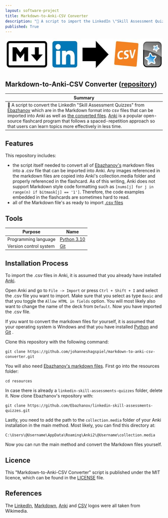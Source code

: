 ```yaml
---
layout: software-project
title: Markdown-to-Anki-CSV Converter
description: "💱 A script to import the LinkedIn \"Skill Assessment Quizzes\" into Anki"
published: True
---
```


<img src= "/assets/software-project/markdown-to-anki-csv-converter/markdown-to-anki-csv-converter_logo.JPG" alt="<Markdown-to-Anki-CSV Converter Logo" width="534" height="100">

## Markdown-to-Anki-CSV Converter ([repository](https://github.com/johanneshagspiel/markdown-to-anki-csv-converter))

| Summary  |
| -------------------------------------------------- |
| 💱 A script to convert the LinkedIn "Skill Assessment Quizzes" from [Ebazhanov](https://github.com/Ebazhanov/linkedin-skill-assessments-quizzes) which are in the Markdown format into csv files that can be imported into Anki as well as [the converted files](https://github.com/johanneshagspiel/markdown-to-anki-csv-converter/tree/main/resources/csv_files). [Anki](https://apps.ankiweb.net/) is a popular open-source flashcard program that follows a spaced-repetition approach so that users can learn topics more effectively in less time.|

## Features

This repository includes:

- the script itself needed to convert all of [Ebazhanov's](https://github.com/Ebazhanov/linkedin-skill-assessments-quizzes) markdown files into a .csv file that can be imported into Anki. Any images referenced in the markdown files are copied into Anki's collection.media folder and properly referenced in the flashcard. As of this writing, Anki does not support Markdown style code formatting such as `[nums[j] for j in range(n) if bitmask[j] == '1']`. Therefore, the code examples embedded in the flashcards are sometimes hard to read.
- all of the Markdown file's as ready to import [.csv files](https://github.com/johanneshagspiel/markdown-to-anki-csv-converter/tree/main/resources/csv_files)

## Tools

| Purpose                | Name                                                         |
|------------------------|--------------------------------------------------------------|
| Programming language   | [Python 3.10](https://www.python.org/)                       |
| Version control system | [Git](https://git-scm.com/)                                  |

## Installation Process

To import the .csv files in Anki, it is assumed that you already have installed [Anki](https://apps.ankiweb.net/). 

Open Anki and go to  `File -> Import` or press `Ctrl + Shift + I` and select the .csv file you want to import. Make sure that you select as type `Basic` and that you toggle the `Allow HTML in fields` option. You will most likely also want to change the name of the deck from `Default`. Now you have imported the .csv file. 

If you want to convert the markdown files for yourself, it is assumed that your operating system is Windows and that you have installed [Python](https://www.python.org/) and [Git](https://git-scm.com/) .

Clone this repository with the following command:

    git clone https://github.com/johanneshagspiel/markdown-to-anki-csv-converter.git

You will also need [Ebazhanov's markdown files](https://github.com/Ebazhanov/linkedin-skill-assessments-quizzes). First go into the resources folder:

    cd resources

In case there is already a `linkedin-skill-assessments-quizzes` folder, delete it. Now clone Ebazhanov's repository with:

    git clone https://github.com/Ebazhanov/linkedin-skill-assessments-quizzes.git

Lastly, you need to add the path to the `collection.media` folder of your Anki installation in the main method. Most likely, you can find this directory at:

    C:\Users\@Username\AppData\Roaming\Anki2\@Username\collection.media

Now you can run the main method and convert the Markdown files yourself.

## Licence

This "Markdown-to-Anki-CSV Converter" script is published under the MIT licence, which can be found in the [LICENSE](https://github.com/johanneshagspiel/markdown-to-anki-csv-converter/blob/main/LICENSE) file. 

## References

The [LinkedIn](https://upload.wikimedia.org/wikipedia/commons/thumb/f/f8/LinkedIn_icon_circle.svg/2048px-LinkedIn_icon_circle.svg.png), [Markdown](https://upload.wikimedia.org/wikipedia/commons/thumb/4/48/Markdown-mark.svg/208px-Markdown-mark.svg.png?20190322184628), [Anki](https://upload.wikimedia.org/wikipedia/commons/thumb/3/3d/Anki-icon.svg/1200px-Anki-icon.svg.png) and [CSV](https://commons.wikimedia.org/wiki/File:Logo_CSV.svg) logos were all taken from Wikimedia.